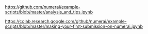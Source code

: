 https://github.com/numerai/example-scripts/blob/master/analysis_and_tips.ipynb

https://colab.research.google.com/github/numerai/example-scripts/blob/master/making-your-first-submission-on-numerai.ipynb